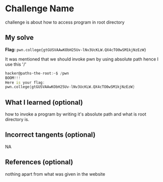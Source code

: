 # Challenge Name
challenge is about how to access program in root directory

## My solve
**Flag:** `pwn.college{gtGUSVAAwKObH25Uv-lNv3UcKLW.QX4cTO0wSM1kjNzEzW}`

It was mentioned that we should invoke pwn  by using absolute path hence I use this '/'
```d
hacker@paths~the-root:~$ /pwn
BOOM!!!
Here is your flag:
pwn.college{gtGUSVAAwKObH25Uv-lNv3UcKLW.QX4cTO0wSM1kjNzEzW}
```

## What I learned (optional)
how to invoke a program by writing it's absolute path and what is root directory is.

## Incorrect tangents (optional)
NA

## References (optional)
nothing apart from what was given in the website
